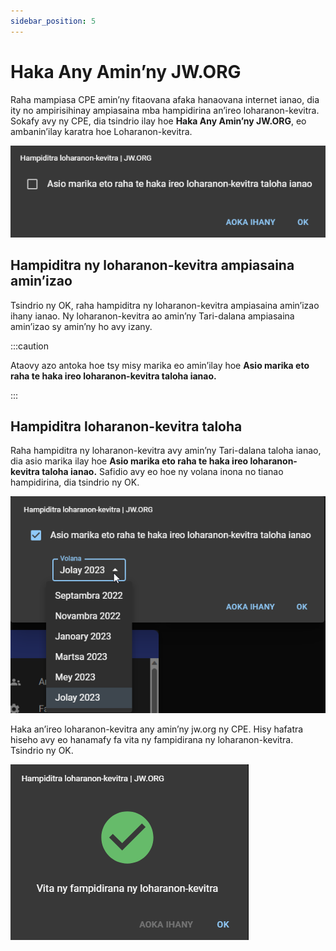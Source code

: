 ```yaml
---
sidebar_position: 5
---
```


# Haka Any Amin’ny JW.ORG

Raha mampiasa CPE amin’ny fitaovana afaka hanaovana internet ianao, dia ity no ampirisihinay ampiasaina mba hampidirina an’ireo loharanon-kevitra. Sokafy avy ny CPE, dia tsindrio ilay hoe **Haka Any Amin’ny JW.ORG**, eo ambanin’ilay karatra hoe Loharanon-kevitra.

![Haka JW.ORG](./import_jw_org.png)

## Hampiditra ny loharanon-kevitra ampiasaina amin’izao

Tsindrio ny OK, raha hampiditra ny loharanon-kevitra ampiasaina amin’izao ihany ianao. Ny loharanon-kevitra ao amin’ny Tari-dalana ampiasaina amin’izao sy amin’ny ho avy izany.

:::caution

Ataovy azo antoka hoe tsy misy marika eo amin’ilay hoe **Asio marika eto raha te haka ireo loharanon-kevitra taloha ianao.**

:::

## Hampiditra loharanon-kevitra taloha

Raha hampiditra ny loharanon-kevitra avy amin’ny Tari-dalana taloha ianao, dia asio marika ilay hoe **Asio marika eto raha te haka ireo loharanon-kevitra taloha ianao.** Safidio avy eo hoe ny volana inona no tianao hampidirina, dia tsindrio ny OK.

![Haka JW.ORG Volana Taloha](./import_jw_org_old.png)

Haka an’ireo loharanon-kevitra any amin’ny jw.org ny CPE. Hisy hafatra hiseho avy eo hanamafy fa vita ny fampidirana ny loharanon-kevitra. Tsindrio ny OK.

![Vita ny Fakana JW.ORG](./import_jw_org_complete.png)
